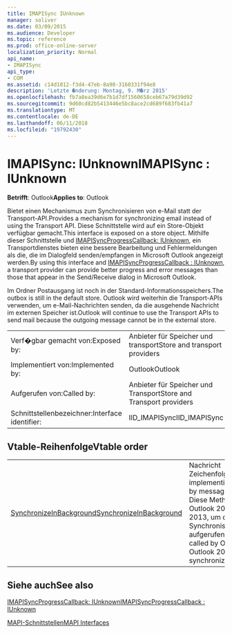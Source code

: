 ```yaml
---
title: IMAPISync IUnknown
manager: soliver
ms.date: 03/09/2015
ms.audience: Developer
ms.topic: reference
ms.prod: office-online-server
localization_priority: Normal
api_name:
- IMAPISync
api_type:
- COM
ms.assetid: c14d1012-f3d4-47eb-8a90-3160331f94e8
description: 'Letzte �nderung: Montag, 9. M�rz 2015'
ms.openlocfilehash: fb7a8ea39d6e7b1d7df1560658ceb67a79d39d92
ms.sourcegitcommit: 9d60cd82b5413446e5bc8ace2cd689f683fb41a7
ms.translationtype: MT
ms.contentlocale: de-DE
ms.lasthandoff: 06/11/2018
ms.locfileid: "19792430"
---
```

# <a name="imapisync--iunknown"></a><span data-ttu-id="e07bd-103">IMAPISync: IUnknown</span><span class="sxs-lookup"><span data-stu-id="e07bd-103">IMAPISync : IUnknown</span></span>

  
  
<span data-ttu-id="e07bd-104">**Betrifft**: Outlook</span><span class="sxs-lookup"><span data-stu-id="e07bd-104">**Applies to**: Outlook</span></span> 
  
<span data-ttu-id="e07bd-105">Bietet einen Mechanismus zum Synchronisieren von e-Mail statt der Transport-API.</span><span class="sxs-lookup"><span data-stu-id="e07bd-105">Provides a mechanism for synchronizing email instead of using the Transport API.</span></span> <span data-ttu-id="e07bd-106">Diese Schnittstelle wird auf ein Store-Objekt verfügbar gemacht.</span><span class="sxs-lookup"><span data-stu-id="e07bd-106">This interface is exposed on a store object.</span></span> <span data-ttu-id="e07bd-107">Mithilfe dieser Schnittstelle und [IMAPISyncProgressCallback: IUnknown](imapisyncprogresscallbackiunknown.md), ein Transportdienstes bieten eine bessere Bearbeitung und Fehlermeldungen als die, die im Dialogfeld senden/empfangen in Microsoft Outlook angezeigt werden.</span><span class="sxs-lookup"><span data-stu-id="e07bd-107">By using this interface and [IMAPISyncProgressCallback : IUnknown](imapisyncprogresscallbackiunknown.md), a transport provider can provide better progress and error messages than those that appear in the Send/Receive dialog in Microsoft Outlook.</span></span>
  
<span data-ttu-id="e07bd-108">Im Ordner Postausgang ist noch in der Standard-Informationsspeichers.</span><span class="sxs-lookup"><span data-stu-id="e07bd-108">The outbox is still in the default store.</span></span> <span data-ttu-id="e07bd-109">Outlook wird weiterhin die Transport-APIs verwenden, um e-Mail-Nachrichten senden, da die ausgehende Nachricht im externen Speicher ist.</span><span class="sxs-lookup"><span data-stu-id="e07bd-109">Outlook will continue to use the Transport APIs to send mail because the outgoing message cannot be in the external store.</span></span>
  
|||
|:-----|:-----|
|<span data-ttu-id="e07bd-110">Verf�gbar gemacht von:</span><span class="sxs-lookup"><span data-stu-id="e07bd-110">Exposed by:</span></span>  <br/> |<span data-ttu-id="e07bd-111">Anbieter für Speicher und transport</span><span class="sxs-lookup"><span data-stu-id="e07bd-111">Store and transport providers</span></span>  <br/> |
|<span data-ttu-id="e07bd-112">Implementiert von:</span><span class="sxs-lookup"><span data-stu-id="e07bd-112">Implemented by:</span></span>  <br/> |<span data-ttu-id="e07bd-113">Outlook</span><span class="sxs-lookup"><span data-stu-id="e07bd-113">Outlook</span></span>  <br/> |
|<span data-ttu-id="e07bd-114">Aufgerufen von:</span><span class="sxs-lookup"><span data-stu-id="e07bd-114">Called by:</span></span>  <br/> |<span data-ttu-id="e07bd-115">Anbieter für Speicher und Transport</span><span class="sxs-lookup"><span data-stu-id="e07bd-115">Store and Transport providers</span></span>  <br/> |
|<span data-ttu-id="e07bd-116">Schnittstellenbezeichner:</span><span class="sxs-lookup"><span data-stu-id="e07bd-116">Interface identifier:</span></span>  <br/> |<span data-ttu-id="e07bd-117">IID_IMAPISync</span><span class="sxs-lookup"><span data-stu-id="e07bd-117">IID_IMAPISync</span></span>  <br/> |
   
## <a name="vtable-order"></a><span data-ttu-id="e07bd-118">Vtable-Reihenfolge</span><span class="sxs-lookup"><span data-stu-id="e07bd-118">Vtable order</span></span>

|||
|:-----|:-----|
|[<span data-ttu-id="e07bd-119">SynchronizeInBackground</span><span class="sxs-lookup"><span data-stu-id="e07bd-119">SynchronizeInBackground</span></span>](imapisyncsynchronizeinbackground.md) <br/> |<span data-ttu-id="e07bd-120">Nachricht Zeichenfolgeneigenschaften implementiert.</span><span class="sxs-lookup"><span data-stu-id="e07bd-120">Implemented by message store providers.</span></span> <span data-ttu-id="e07bd-121">Diese Methode wird von Outlook 2010 und Outlook 2013, um die Synchronisierung starten aufgerufen.</span><span class="sxs-lookup"><span data-stu-id="e07bd-121">This method is called by Outlook 2010 and Outlook 2013 to start synchronization.</span></span>  <br/> |
   
## <a name="see-also"></a><span data-ttu-id="e07bd-122">Siehe auch</span><span class="sxs-lookup"><span data-stu-id="e07bd-122">See also</span></span>



[<span data-ttu-id="e07bd-123">IMAPISyncProgressCallback: IUnknown</span><span class="sxs-lookup"><span data-stu-id="e07bd-123">IMAPISyncProgressCallback : IUnknown</span></span>](imapisyncprogresscallbackiunknown.md)


[<span data-ttu-id="e07bd-124">MAPI-Schnittstellen</span><span class="sxs-lookup"><span data-stu-id="e07bd-124">MAPI Interfaces</span></span>](mapi-interfaces.md)


